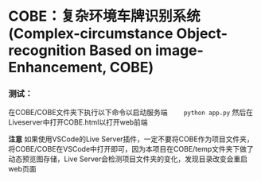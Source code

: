 # COBE：复杂环境车牌识别系统(Complex-circumstance Object-recognition Based on image-Enhancement, COBE)

### 测试：

在COBE/COBE文件夹下执行以下命令以启动服务端
`    python app.py`
然后在Liveserver中打开COBE.html以打开web前端

**注意**
如果使用VSCode的Live Server插件，一定不要将COBE作为项目文件夹，将COBE/COBE在VSCode中打开即可，因为本项目在COBE/temp文件夹下做了动态预览图存储，Live Server会检测项目文件夹的变化，发现目录改变会重启web页面
